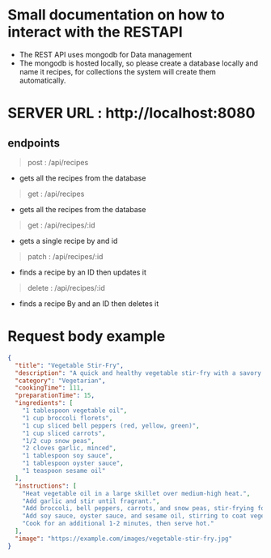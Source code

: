 # Small documentation on how to interact with the RESTAPI

- The REST API uses mongodb for Data management
- The mongodb is hosted locally, so please create a database locally and name it recipes, for collections the system will create them automatically.

# SERVER URL : http://localhost:8080
## endpoints
> post : /api/recipes
- gets all the recipes from the database
> get : /api/recipes
- gets all the recipes from the database
> get : /api/recipes/:id
- gets a single recipe by and id
> patch : /api/recipes/:id
- finds a recipe by an ID then updates it
> delete : /api/recipes/:id
- finds a recipe By and an ID then deletes it

# Request body example

```json
{
  "title": "Vegetable Stir-Fry",
  "description": "A quick and healthy vegetable stir-fry with a savory sauce.",
  "category": "Vegetarian",
  "cookingTime": 111,
  "preparationTime": 15,
  "ingredients": [
    "1 tablespoon vegetable oil",
    "1 cup broccoli florets",
    "1 cup sliced bell peppers (red, yellow, green)",
    "1 cup sliced carrots",
    "1/2 cup snow peas",
    "2 cloves garlic, minced",
    "1 tablespoon soy sauce",
    "1 tablespoon oyster sauce",
    "1 teaspoon sesame oil"
  ],
  "instructions": [
    "Heat vegetable oil in a large skillet over medium-high heat.",
    "Add garlic and stir until fragrant.",
    "Add broccoli, bell peppers, carrots, and snow peas, stir-frying for 5-7 minutes until vegetables are tender-crisp.",
    "Add soy sauce, oyster sauce, and sesame oil, stirring to coat vegetables evenly.",
    "Cook for an additional 1-2 minutes, then serve hot."
  ],
  "image": "https://example.com/images/vegetable-stir-fry.jpg"
}
